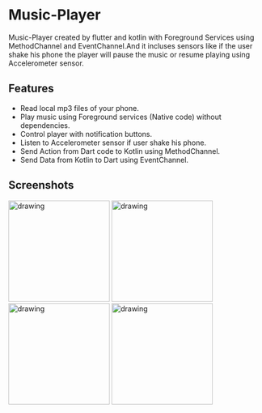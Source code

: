 # Music-Player
Music-Player created by flutter and kotlin with Foreground Services using MethodChannel and EventChannel.And it incluses sensors like if the user shake his phone the player will pause the music or resume playing using Accelerometer sensor. 


## Features
- Read local mp3 files of your phone.
- Play music using Foreground services (Native code) without dependencies.
- Control player with notification buttons.
- Listen to Accelerometer sensor if user shake his phone.
- Send Action from Dart code to Kotlin using MethodChannel.
- Send Data from Kotlin to Dart using EventChannel.


## Screenshots
<img src=https://user-images.githubusercontent.com/65148928/170351287-38d27be6-8124-4fea-aafa-c12e6ab8e5d2.png  alt="drawing" width="200"/>
<img src=https://user-images.githubusercontent.com/65148928/170351289-eed59803-868c-40a7-b32a-aa7fe76499b8.png alt="drawing" width="200"/>
<img src=https://user-images.githubusercontent.com/65148928/170351291-34220a17-6c79-4354-aca9-5a37d9e916cd.png alt="drawing" width="200"/>
<img src=https://user-images.githubusercontent.com/65148928/170351299-e1e2163b-e329-4a08-ab9a-59f6aa53cd8c.png alt="drawing" width="200"/>


